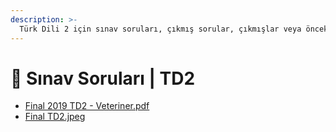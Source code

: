 ```yaml
---
description: >-
  Türk Dili 2 için sınav soruları, çıkmış sorular, çıkmışlar veya önceki senelerde çıkan sorular
---
```


# 📃 Sınav Soruları \| TD2

<!--YPackage.YGitbookIntegration-tarafından-otomatik-oluşturulmuştur-->

- [Final 2019 TD2 - Veteriner.pdf](Final%202019%20TD2%20-%20Veteriner.pdf)
- [Final TD2.jpeg](Final%20TD2.jpeg)

<!--YPackage.YGitbookIntegration-tarafından-otomatik-oluşturulmuştur-->

